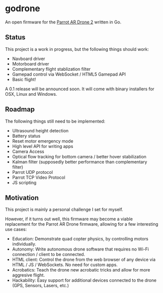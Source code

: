 # godrone

An open firmware for the [Parrot AR Drone
2](http://en.wikipedia.org/wiki/Parrot_AR.Drone#AR.Drone_2.0_.282012.29)
written in Go.

## Status

This project is a work in progress, but the following things should work:

* Navboard driver
* Motorboard driver
* Complementary flight stablization filter
* Gamepad control via WebSocket / HTML5 Gamepad API
* Basic flight!

A 0.1 release will be announced soon. It will come with binary installers for
OSX, Linux and Windows.

## Roadmap

The following things still need to be implemented:

* Ultrasound height detection
* Battery status
* Reset motor emergency mode
* High level API for writing apps
* Camera Access
* Optical flow tracking for bottom camera / better hover stabilization
* Kalman filter (supposedly better performance than complementary filter)
* Parrot UDP protocol
* Parrot TCP Video Protocol
* JS scripting

## Motivation

This project is mainly a personal challenge I set for myself.

However, if it turns out well, this firmware may become a viable replacement
for the Parrot AR Drone firmware, allowing for a few interesting use cases:

* Education: Demonstrate quad copter physics, by controlling motors
  individually.
* Autonomy: Write autonomous drone software that requires no Wi-Fi connection /
  client to be connected.
* HTML client: Control the drone from the web browser of any device via HTML /
  JS / WebSockets. No need for custom apps.
* Acrobatics: Teach the drone new acrobatic tricks and allow for more aggresive
  flight.
* Hackability: Easy support for additional devices connected to the drone (GPS,
  Sensors, Lasers, etc.)
